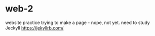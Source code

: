 # web-2
website practice
trying to make a page - nope, not yet.
need to study Jeckyll https://jekyllrb.com/
